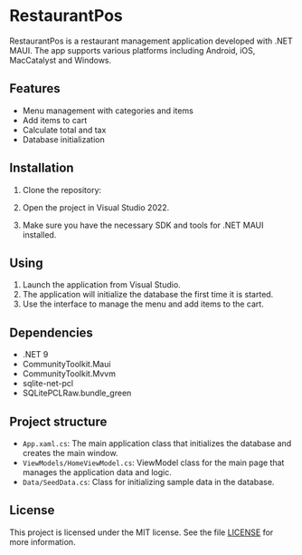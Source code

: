 # RestaurantPos

RestaurantPos is a restaurant management application developed with .NET MAUI. The app supports various platforms including Android, iOS, MacCatalyst and Windows.

## Features

- Menu management with categories and items
- Add items to cart
- Calculate total and tax
- Database initialization

## Installation

1. Clone the repository:
    

2. Open the project in Visual Studio 2022.
3. Make sure you have the necessary SDK and tools for .NET MAUI installed.

## Using

1. Launch the application from Visual Studio.
2. The application will initialize the database the first time it is started.
3. Use the interface to manage the menu and add items to the cart.

## Dependencies

- .NET 9
- CommunityToolkit.Maui
- CommunityToolkit.Mvvm
- sqlite-net-pcl
- SQLitePCLRaw.bundle_green

## Project structure

- `App.xaml.cs`: The main application class that initializes the database and creates the main window.
- `ViewModels/HomeViewModel.cs`: ViewModel class for the main page that manages the application data and logic.
- `Data/SeedData.cs`: Class for initializing sample data in the database.

## License

This project is licensed under the MIT license. See the file [LICENSE](LICENSE) for more information.
